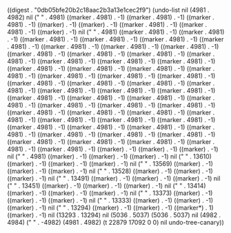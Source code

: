 
((digest . "0db05bfe20b2c18aac2b3a13e1cec2f9") (undo-list nil (4981 . 4982) nil ("
" . 4981) ((marker . 4981) . -1) ((marker . 4981) . -1) ((marker . 4981) . -1) ((marker) . -1) ((marker) . -1) ((marker . 4981) . -1) ((marker . 4981) . -1) ((marker) . -1) nil ("
" . 4981) ((marker . 4981) . -1) ((marker . 4981) . -1) ((marker . 4981) . -1) ((marker . 4981) . -1) ((marker . 4981) . -1) ((marker . 4981) . -1) ((marker . 4981) . -1) ((marker . 4981) . -1) ((marker . 4981) . -1) ((marker . 4981) . -1) ((marker . 4981) . -1) ((marker . 4981) . -1) ((marker . 4981) . -1) ((marker . 4981) . -1) ((marker . 4981) . -1) ((marker . 4981) . -1) ((marker . 4981) . -1) ((marker . 4981) . -1) ((marker . 4981) . -1) ((marker . 4981) . -1) ((marker . 4981) . -1) ((marker . 4981) . -1) ((marker . 4981) . -1) ((marker . 4981) . -1) ((marker . 4981) . -1) ((marker . 4981) . -1) ((marker . 4981) . -1) ((marker . 4981) . -1) ((marker . 4981) . -1) ((marker . 4981) . -1) ((marker . 4981) . -1) ((marker . 4981) . -1) ((marker . 4981) . -1) ((marker . 4981) . -1) ((marker . 4981) . -1) ((marker . 4981) . -1) ((marker . 4981) . -1) ((marker . 4981) . -1) ((marker . 4981) . -1) ((marker . 4981) . -1) ((marker . 4981) . -1) ((marker . 4981) . -1) ((marker . 4981) . -1) ((marker . 4981) . -1) ((marker . 4981) . -1) ((marker . 4981) . -1) ((marker . 4981) . -1) ((marker . 4981) . -1) ((marker . 4981) . -1) ((marker . 4981) . -1) ((marker . 4981) . -1) ((marker . 4981) . -1) ((marker . 4981) . -1) ((marker . 4981) . -1) ((marker . 4981) . -1) ((marker . 4981) . -1) ((marker) . -1) ((marker) . -1) ((marker) . -1) nil ("
" . 4981) ((marker) . -1) ((marker) . -1) ((marker) . -1) nil ("
" . 13610) ((marker) . -1) ((marker) . -1) ((marker) . -1) nil ("
" . 13569) ((marker) . -1) ((marker) . -1) ((marker) . -1) nil ("
" . 13528) ((marker) . -1) ((marker) . -1) ((marker) . -1) nil ("
" . 13491) ((marker) . -1) ((marker) . -1) ((marker) . -1) nil ("
" . 13451) ((marker) . -1) ((marker) . -1) ((marker) . -1) nil ("
" . 13414) ((marker) . -1) ((marker) . -1) ((marker) . -1) nil ("
" . 13373) ((marker) . -1) ((marker) . -1) ((marker) . -1) nil ("
" . 13333) ((marker) . -1) ((marker) . -1) ((marker) . -1) nil ("
" . 13294) ((marker) . -1) ((marker) . -1) ((marker*) . 1) ((marker) . -1) nil (13293 . 13294) nil (5036 . 5037) (5036 . 5037) nil (4982 . 4984) (" " . -4982) (4981 . 4982) (t 22879 17092 0 0) nil undo-tree-canary))
